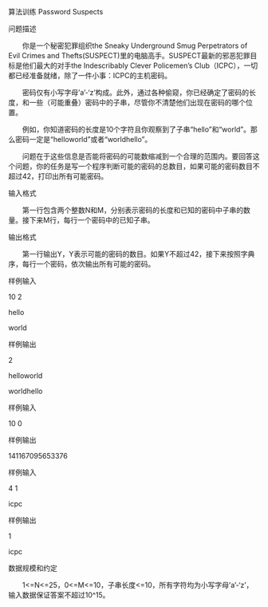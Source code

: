 算法训练 Password Suspects  


问题描述

　　你是一个秘密犯罪组织the Sneaky Underground Smug Perpetrators of Evil Crimes and Thefts(SUSPECT)里的电脑高手。SUSPECT最新的邪恶犯罪目标是他们最大的对手the Indescribably Clever Policemen’s Club（ICPC），一切都已经准备就绪，除了一件小事：ICPC的主机密码。

　　密码仅有小写字母’a’-‘z’构成。此外，通过各种偷窥，你已经确定了密码的长度，和一些（可能重叠）密码中的子串，尽管你不清楚他们出现在密码的哪个位置。

　　例如，你知道密码的长度是10个字符且你观察到了子串“hello”和“world”。那么密码一定是“helloworld”或者“worldhello”。

　　问题在于这些信息是否能将密码的可能数缩减到一个合理的范围内。要回答这个问题，你的任务是写一个程序判断可能的密码的总数目，如果可能的密码数目不超过42，打印出所有可能密码。

输入格式

　　第一行包含两个整数N和M，分别表示密码的长度和已知的密码中子串的数量。接下来M行，每行一个密码中的已知子串。

输出格式

　　第一行输出Y，Y表示可能的密码的数目。如果Y不超过42，接下来按照字典序，每行一个密码，依次输出所有可能的密码。

样例输入

10 2

hello

world

样例输出

2

helloworld

worldhello

样例输入

10 0

样例输出

141167095653376

样例输入

4 1

icpc

样例输出

1

icpc

数据规模和约定

　　1<=N<=25，0<=M<=10，子串长度<=10，所有字符均为小写字母’a’-‘z’，输入数据保证答案不超过10^15。
